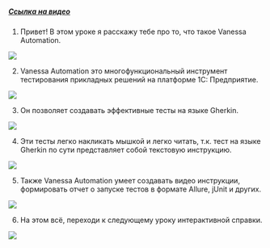 ﻿##### [Ссылка на видео](https://youtu.be/MZHZ887M9gg)

001. Привет! В этом уроке я расскажу тебе про то, что такое Vanessa Automation.

![](https://vanessa-files.do.bit-erp.ru/Doc/1.2.041.1/MD/Глава01/images/000_ЧтоТакоеVanessaAutomation.png)

002. Vanessa Automation это многофункциональный инструмент тестирования прикладных решений на платформе 1С: Предприятие.

![](https://vanessa-files.do.bit-erp.ru/Doc/1.2.041.1/MD/Глава01/images/001_ЧтоТакоеVanessaAutomation.png)

003. Он позволяет создавать эффективные тесты на языке Gherkin.

![](https://vanessa-files.do.bit-erp.ru/Doc/1.2.041.1/MD/Глава01/images/002_ЧтоТакоеVanessaAutomation.png)

004. Эти тесты легко накликать мышкой и легко читать, т.к. тест на языке Gherkin по сути представляет собой текстовую инструкцию.

![](https://vanessa-files.do.bit-erp.ru/Doc/1.2.041.1/MD/Глава01/images/003_ЧтоТакоеVanessaAutomation.png)

005. Также Vanessa Automation умеет создавать видео инструкции, формировать отчет о запуске тестов в формате Allure, jUnit и других.

![](https://vanessa-files.do.bit-erp.ru/Doc/1.2.041.1/MD/Глава01/images/004_ЧтоТакоеVanessaAutomation.png)

006. На этом всё, переходи к следующему уроку интерактивной справки.

![](https://vanessa-files.do.bit-erp.ru/Doc/1.2.041.1/MD/Глава01/images/005_ЧтоТакоеVanessaAutomation.png)

